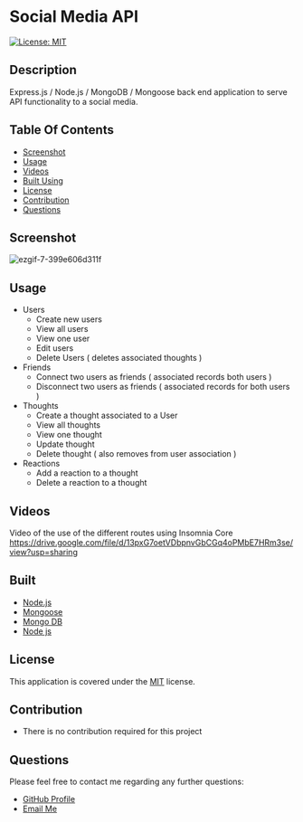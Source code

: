 # Social Media API

[![License: MIT](https://img.shields.io/badge/License-MIT-yellow.svg)](https://opensource.org/licenses/MIT)

## Description

Express.js / Node.js / MongoDB / Mongoose back end application to serve API functionality to a social media.

## Table Of Contents

- [Screenshot](#screenshot)
- [Usage](#usage)
- [Videos](#videos)
- [Built Using](#built)
- [License](#license)
- [Contribution](#contribution)
- [Questions](#questions)

## Screenshot
![ezgif-7-399e606d311f](https://user-images.githubusercontent.com/69044956/120729118-57b79480-c4ac-11eb-8ecb-9003290dd747.gif)


## Usage

- Users
  - Create new users
  - View all users
  - View one user
  - Edit users
  - Delete Users ( deletes associated thoughts )
- Friends
  - Connect two users as friends ( associated records both users )
  - Disconnect two users as friends ( associated records for both users ) 
- Thoughts
  - Create a thought associated to a User
  - View all thoughts
  - View one thought
  - Update thought
  - Delete thought ( also removes from user association ) 
- Reactions
  - Add a reaction to a thought
  - Delete a reaction to a thought 

## Videos
Video of the use of the different routes using Insomnia Core
https://drive.google.com/file/d/13pxG7oetVDbpnvGbCGq4oPMbE7HRm3se/view?usp=sharing


## Built

- [Node.js](https://nodejs.org/en/)
- [Mongoose](https://www.npmjs.com/package/mongoose)
- [Mongo DB](https://www.mongodb.com/)
- [Node js](https://nodejs.org/en/)

## License

This application is covered under the [MIT](https://opensource.org/licenses/MIT) license.

## Contribution

- There is no contribution required for this project


## Questions

Please feel free to contact me regarding any further questions:

- [GitHub Profile](https://github.com/PrimalOrB)
- [Email Me](mailto://primalorb@gmail.com)
